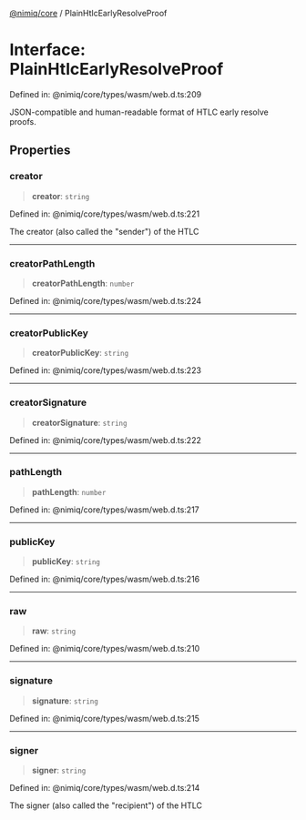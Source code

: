 [@nimiq/core](../globals.md) / PlainHtlcEarlyResolveProof

# Interface: PlainHtlcEarlyResolveProof

Defined in: @nimiq/core/types/wasm/web.d.ts:209

JSON-compatible and human-readable format of HTLC early resolve proofs.

## Properties

### creator

> **creator**: `string`

Defined in: @nimiq/core/types/wasm/web.d.ts:221

The creator (also called the \"sender\") of the HTLC

***

### creatorPathLength

> **creatorPathLength**: `number`

Defined in: @nimiq/core/types/wasm/web.d.ts:224

***

### creatorPublicKey

> **creatorPublicKey**: `string`

Defined in: @nimiq/core/types/wasm/web.d.ts:223

***

### creatorSignature

> **creatorSignature**: `string`

Defined in: @nimiq/core/types/wasm/web.d.ts:222

***

### pathLength

> **pathLength**: `number`

Defined in: @nimiq/core/types/wasm/web.d.ts:217

***

### publicKey

> **publicKey**: `string`

Defined in: @nimiq/core/types/wasm/web.d.ts:216

***

### raw

> **raw**: `string`

Defined in: @nimiq/core/types/wasm/web.d.ts:210

***

### signature

> **signature**: `string`

Defined in: @nimiq/core/types/wasm/web.d.ts:215

***

### signer

> **signer**: `string`

Defined in: @nimiq/core/types/wasm/web.d.ts:214

The signer (also called the \"recipient\") of the HTLC
